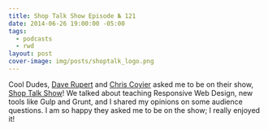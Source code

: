 ```yaml
---
title: Shop Talk Show Episode № 121
date: 2014-06-26 19:00:00 -05:00
tags:
  - podcasts
  - rwd
layout: post
cover-image: img/posts/shoptalk_logo.png
---
```


Cool Dudes, [Dave Rupert](https://twitter.com/davatron5000) and [Chris Coyier](https://twitter.com/chriscoyier) asked me to be on their show, [Shop Talk Show](http://shoptalkshow.com/episodes/121-sam-kapila/)! We talked about teaching Responsive Web Design, new tools like Gulp and Grunt, and I shared my opinions on some audience questions. I am so happy they asked me to be on the show; I really enjoyed it!
